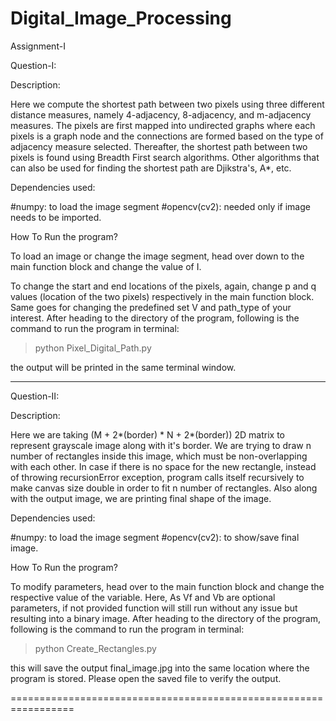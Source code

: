 # Digital_Image_Processing

Assignment-I

Question-I:

Description:

Here we compute the shortest path between two pixels using three different distance measures, namely 4-adjacency, 8-adjacency, and m-adjacency measures.
The pixels are first mapped into undirected graphs where each pixels is a graph node and the connections are formed based on the type of adjacency measure selected.
Thereafter, the shortest path between two pixels is found using Breadth First search algorithms. Other algorithms that can also be used for finding the shortest path are Djikstra's, A*, etc.


Dependencies used:
 
#numpy: to load the image segment 
#opencv(cv2): needed only if image needs to be imported.


How To Run the program?

To load an image or change the image segment, head over down to the main function block and change the value of I.

To change the start and end locations of the pixels, again, change p and q values (location of the two pixels) respectively in the main function block. Same goes for changing the predefined set V and path_type of your interest. After heading to the directory of the program, following is the command to run the program in terminal:

> python Pixel_Digital_Path.py

the output will be printed in the same terminal window.


-----------------------------------------------------------------


Question-II:

Description:

Here we are taking (M + 2*(border) * N + 2*(border)) 2D matrix to represent grayscale image along with it's border. We are trying to draw n number of rectangles inside this image, which must be non-overlapping with each other. In case if there is no space for the new rectangle, instead of throwing recursionError exception, program calls itself recursively to make canvas size double in order to fit n number of rectangles. Also along with the output image, we are printing final shape of the image.


Dependencies used:
 
#numpy: to load the image segment 
#opencv(cv2): to show/save final image.


How To Run the program?

To modify parameters, head over to the main function block and change the respective value of the variable.
Here, As Vf and Vb are optional parameters, if not provided function will still run without any issue but resulting into a binary image. After heading to the directory of the program, following is the command to run the program in terminal:

> python Create_Rectangles.py

this will save the output final_image.jpg into the same location where the program is stored. Please open the saved file to verify the output.

=================================================================
